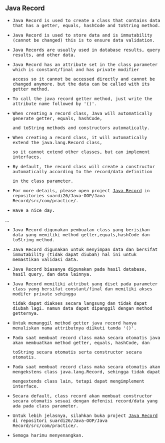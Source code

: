 ## Java Record

- <samp>Java Record is used to create a class that contains data that has a getter, equals, hashCode and toString method.</samp>

- <samp>Java Record is used to store data and is immutability (cannot be changed) this is to ensure data validation.</samp>

- <samp>Java Records are usually used in database results, query results, and other data.</samp>

- <samp>Java Record has an attribute set in the class parameter which is constant/final and has private modifier</samp> 
  
  <samp>access so it cannot be accessed directly and cannot be changed anymore. but the data can be called with its getter method.</samp>

- <samp>To call the java record getter method, just write the attribute name followed by '()'.</samp>

- <samp>When creating a record class, Java will automatically generate getter, equals, hashCode,</samp> 

  <samp>and toString methods and constructors automatically.</samp>

- <samp>When creating a record class, it will automatically extend the java.lang.Record class, </samp>

  <samp>so it cannot extend other classes, but can implement interfaces.</samp>
       
- <samp>By default, the record class will create a constructor automatically according to the record/data definition</samp> 
 
  <samp>in the class parameter.</samp>

- <samp>For more details, please open project [Java Record](https://github.com/suardi26/Java-OOP/tree/main/Java%20Record/src/com/practice) in repositories suardi26/Java-OOP/Java Record/src/com/practice/.</samp>

- <samp>Have a nice day.</samp>

...

- <samp>Java Record digunakan pembuatan class yang berisikan data yang memiliki method getter,equals,hashCode dan toString method.</samp>

- <samp>Java Record digunakan untuk menyimpan data dan bersifat immutability (tidak dapat diubah) hal ini untuk memastikan validasi data.</samp>

- <samp>Java Record biasanya digunakan pada hasil database, hasil query, dan data lainnya.</samp>

- <samp>Java Record memiliki attribut yang diset pada parameter class yang bersifat constant/final dan memiliki akses modifer private sehingga</samp> 

  <samp>tidak dapat diakses secara langsung dan tidak dapat diubah lagi. namun data dapat dipanggil dengan method getternya.</samp>

- <samp>Untuk memanggil method getter java record hanya menuliskan nama attributnya diikuti tanda '()'.</samp>

- <samp>Pada saat membuat record class maka secara otomatis java akan membuatkan method getter, equals, hashCode, dan</samp> 

  <samp>toString secara otomatis serta constructor secara otomatis.</samp>

- <samp>Pada saat membuat record class maka secara otomatis akan mengekstens class java.lang.Record, sehingga tidak dapat</samp> 

  <samp>mengextends class lain, tetapi dapat mengimplement interface.</samp>
       
- <samp>Secara default, class record akan membuat constructor secara otomatis sesuai dengan defenisi record/data yang ada pada class parameter.</samp>

- <samp>Untuk lebih jelasnya, silahkan buka project [Java Record](https://github.com/suardi26/Java-OOP/tree/main/Java%20Record/src/com/practice) di repositori suardi26/Java-OOP/Java Record/src/com/practice/.</samp>

- <samp>Semoga harimu menyenangkan.</samp>


